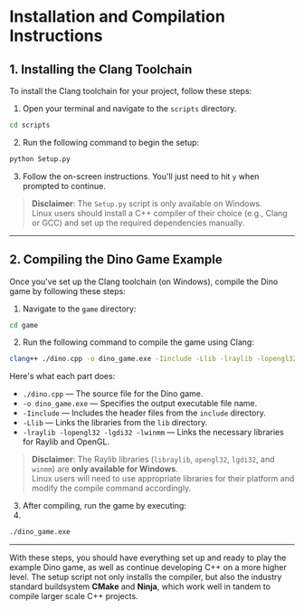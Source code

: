# Installation and Compilation Instructions

## 1. Installing the Clang Toolchain

To install the Clang toolchain for your project, follow these steps:

1. Open your terminal and navigate to the `scripts` directory.

```bash
cd scripts
```
2. Run the following command to begin the setup:

```bash
python Setup.py
```
3. Follow the on-screen instructions. You'll just need to hit `y` when prompted to continue.

> **Disclaimer**: The `Setup.py` script is only available on Windows.  
> Linux users should install a C++ compiler of their choice (e.g., Clang or GCC) and set up the required dependencies manually.

---

## 2. Compiling the Dino Game Example

Once you've set up the Clang toolchain (on Windows), compile the Dino game by following these steps:

1. Navigate to the `game` directory:

```bash
cd game
```

2. Run the following command to compile the game using Clang:

```bash
clang++ ./dino.cpp -o dino_game.exe -Iinclude -Llib -lraylib -lopengl32 -lgdi32 -lwinmm
```

Here's what each part does:
- `./dino.cpp` — The source file for the Dino game.
- `-o dino_game.exe` — Specifies the output executable file name.
- `-Iinclude` — Includes the header files from the `include` directory.
- `-Llib` — Links the libraries from the `lib` directory.
- `-lraylib -lopengl32 -lgdi32 -lwinmm` — Links the necessary libraries for Raylib and OpenGL.

> **Disclaimer**: The Raylib libraries (`libraylib`, `opengl32`, `lgdi32`, and `winmm`) are **only available for Windows**.  
> Linux users will need to use appropriate libraries for their platform and modify the compile command accordingly.

3. After compiling, run the game by executing:
4. 
```bash
./dino_game.exe
```

---

With these steps, you should have everything set up and ready to play the example Dino game, as well as continue developing C++ on a more higher level.
The setup script not only installs the compiler, but also the industry standard buildsystem **CMake** and **Ninja**, which work well in tandem to compile larger scale C++ projects.
